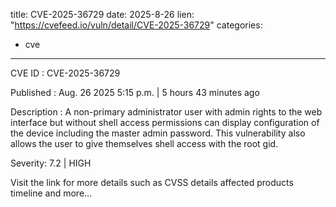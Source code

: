  
title: CVE-2025-36729
date: 2025-8-26
lien: "https://cvefeed.io/vuln/detail/CVE-2025-36729"
categories:
  - cve
---

CVE ID : CVE-2025-36729

Published :  Aug. 26
2025
5:15 p.m. | 5 hours
43 minutes ago

Description : A non-primary administrator user with admin rights to the web interface but without shell access permissions can display configuration of the device including the master admin password. This vulnerability also allows the user to give themselves shell access with the root gid.

Severity: 7.2 | HIGH

Visit the link for more details
such as CVSS details
affected products
timeline
and more...
